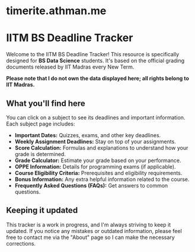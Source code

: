 # timerite.athman.me

# IITM BS Deadline Tracker

Welcome to the IITM BS Deadline Tracker! This resource is specifically designed for **BS Data Science** students. It's based on the official grading documents released by IIT Madras every New Term. 

**Please note that I do not own the data displayed here; all rights belong to IIT Madras.**

## What you'll find here

You can click on a subject to see its deadlines and important information. Each subject page includes:

* **Important Dates:**  Quizzes, exams, and other key deadlines.
* **Weekly Assignment Deadlines:** Stay on top of your assignments.
* **Score Calculation:** Formulas and explanations to understand how your grade is determined.
* **Grade Calculator:** Estimate your grade based on your performance.
* **OPPE Information:** Details for programming exams (if applicable).
* **Course Eligibility Criteria:**  Prerequisites and eligibility requirements.
* **Bonus Information:** Any extra helpful information related to the course.
* **Frequently Asked Questions (FAQs):**  Get answers to common questions.

## Keeping it updated

This tracker is a work in progress, and I'm always striving to keep it updated. If you notice any mistakes or outdated information, please feel free to contact me via the "About" page so I can make the necessary corrections.

